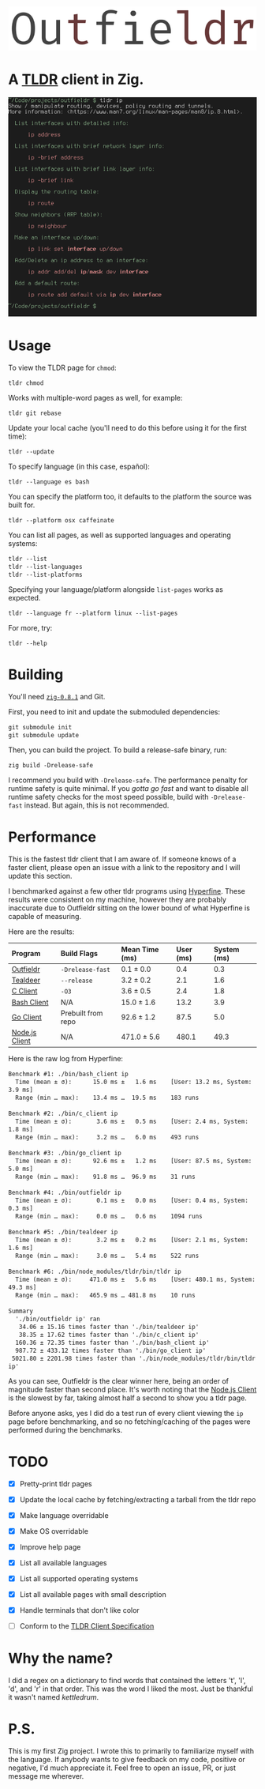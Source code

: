 ![](res/outfieldr-title.png)

# A [TLDR](https://github.com/tldr-pages/tldr) client in Zig.

![](res/example-ip.png)

# Usage

To view the TLDR page for `chmod`:
```
tldr chmod
```

Works with multiple-word pages as well, for example:
```
tldr git rebase
```

Update your local cache (you'll need to do this before using it for the first time):
```
tldr --update
```

To specify language (in this case, español):
```
tldr --language es bash
```

You can specify the platform too, it defaults to the platform the
source was built for.
```
tldr --platform osx caffeinate
```

You can list all pages, as well as supported languages and operating
systems:
```
tldr --list
tldr --list-languages
tldr --list-platforms
```

Specifying your language/platform alongside `list-pages` works as expected.
```
tldr --language fr --platform linux --list-pages
```

For more, try:
```
tldr --help
```

# Building

You'll need [`zig-0.8.1`](https://ziglang.org/download/) and Git.

First, you need to init and update the submoduled dependencies:
```
git submodule init
git submodule update
```

Then, you can build the project. To build a release-safe binary, run:
```
zig build -Drelease-safe
```

I recommend you build with `-Drelease-safe`. The performance penalty
for runtime safety is quite minimal. If you _gotta go fast_ and want
to disable all runtime safety checks for the most speed possible,
build with `-Drelease-fast` instead. But again, this is not
recommended.

# Performance

This is the fastest tldr client that I am aware of. If someone knows
of a faster client, please open an issue with a link to the repository
and I will update this section.

I benchmarked against a few other tldr programs using
[Hyperfine](https://github.com/sharkdp/hyperfine). These results were
consistent on my machine, however they are probably inaccurate due to
Outfieldr sitting on the lower bound of what Hyperfine is capable of
measuring.

Here are the results:

| Program                                                          | Build Flags        | Mean Time (ms) | User (ms) | System (ms) |
|:-----------------------------------------------------------------|:-------------------|:---------------|:----------|:------------|
| [Outfieldr](https://gitlab.com/ve-nt/outfieldr)                  | `-Drelease-fast`   | 0.1 ± 0.0      | 0.4       | 0.3         |
| [Tealdeer](https://github.com/dbrgn/tealdeer/)                   | `--release`        | 3.2 ± 0.2      | 2.1       | 1.6         |
| [C Client](https://github.com/tldr-pages/tldr-c-client)          | `-O3`              | 3.6 ± 0.5      | 2.4       | 1.8         |
| [Bash Client](https://github.com/pepa65/tldr-bash-client)        | N/A                | 15.0 ± 1.6     | 13.2      | 3.9         |
| [Go Client](https://github.com/k3mist/tldr/)                     | Prebuilt from repo | 92.6 ± 1.2     | 87.5      | 5.0         |
| [Node.js Client](https://github.com/tldr-pages/tldr-node-client) | N/A                | 471.0 ± 5.6    | 480.1     | 49.3        |

Here is the raw log from Hyperfine:

```
Benchmark #1: ./bin/bash_client ip
  Time (mean ± σ):      15.0 ms ±   1.6 ms    [User: 13.2 ms, System: 3.9 ms]
  Range (min … max):    13.4 ms …  19.5 ms    183 runs

Benchmark #2: ./bin/c_client ip
  Time (mean ± σ):       3.6 ms ±   0.5 ms    [User: 2.4 ms, System: 1.8 ms]
  Range (min … max):     3.2 ms …   6.0 ms    493 runs

Benchmark #3: ./bin/go_client ip
  Time (mean ± σ):      92.6 ms ±   1.2 ms    [User: 87.5 ms, System: 5.0 ms]
  Range (min … max):    91.8 ms …  96.9 ms    31 runs

Benchmark #4: ./bin/outfieldr ip
  Time (mean ± σ):       0.1 ms ±   0.0 ms    [User: 0.4 ms, System: 0.3 ms]
  Range (min … max):     0.0 ms …   0.6 ms    1094 runs

Benchmark #5: ./bin/tealdeer ip
  Time (mean ± σ):       3.2 ms ±   0.2 ms    [User: 2.1 ms, System: 1.6 ms]
  Range (min … max):     3.0 ms …   5.4 ms    522 runs

Benchmark #6: ./bin/node_modules/tldr/bin/tldr ip
  Time (mean ± σ):     471.0 ms ±   5.6 ms    [User: 480.1 ms, System: 49.3 ms]
  Range (min … max):   465.9 ms … 481.8 ms    10 runs

Summary
  './bin/outfieldr ip' ran
   34.06 ± 15.16 times faster than './bin/tealdeer ip'
   38.35 ± 17.62 times faster than './bin/c_client ip'
  160.36 ± 72.35 times faster than './bin/bash_client ip'
  987.72 ± 433.12 times faster than './bin/go_client ip'
 5021.80 ± 2201.98 times faster than './bin/node_modules/tldr/bin/tldr ip'
```

As you can see, Outfieldr is the clear winner here, being an order of
magnitude faster than second place. It's worth noting that the
[Node.js Client](https://github.com/tldr-pages/tldr-node-client) is
the slowest by far, taking almost half a second to show you a tldr
page.

Before anyone asks, yes I did do a test run of every client viewing
the `ip` page before benchmarking, and so no fetching/caching of the
pages were performed during the benchmarks.

# TODO

- [X] Pretty-print tldr pages

- [X] Update the local cache by fetching/extracting a tarball from the tldr repo

- [X] Make language overridable

- [X] Make OS overridable

- [X] Improve help page

- [X] List all available languages

- [X] List all supported operating systems

- [X] List all available pages with small description

- [X] Handle terminals that don't like color

- [ ] Conform to the [TLDR Client Specification](https://github.com/tldr-pages/tldr/blob/main/CLIENT-SPECIFICATION.md)

# Why the name?

I did a regex on a dictionary to find words that contained the letters
't', 'l', 'd', and 'r' in that order. This was the word I liked the
most. Just be thankful it wasn't named _kettledrum_.

# P.S.

This is my first Zig project. I wrote this to primarily to familiarize
myself with the language. If anybody wants to give feedback on my
code, positive or negative, I'd much appreciate it. Feel free to open
an issue, PR, or just message me wherever.
